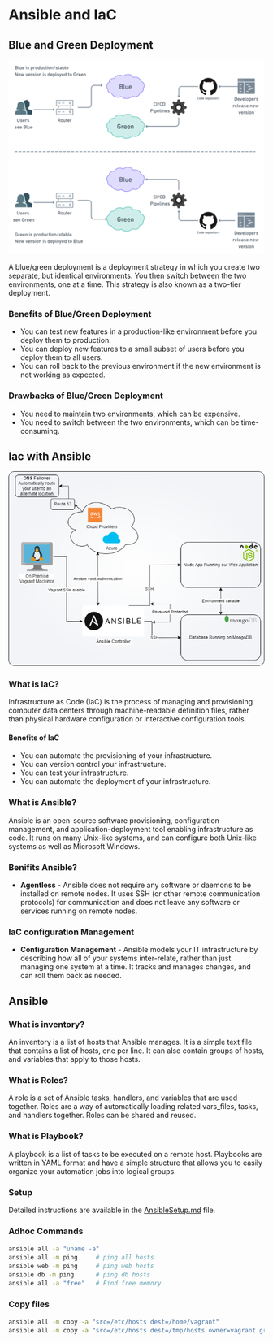 # Ansible and IaC

## Blue and Green Deployment

![Blue and Green Deployment](images/blue-green.png)

A blue/green deployment is a deployment strategy in which you create two separate, but identical environments. You then switch between the two environments, one at a time. This strategy is also known as a two-tier deployment.

### Benefits of Blue/Green Deployment

* You can test new features in a production-like environment before you deploy them to production.
* You can deploy new features to a small subset of users before you deploy them to all users.
* You can roll back to the previous environment if the new environment is not working as expected.

### Drawbacks of Blue/Green Deployment

* You need to maintain two environments, which can be expensive.
* You need to switch between the two environments, which can be time-consuming.

## Iac with Ansible

![Ansible](images/AnsibleDiagram.png)

### What is IaC?

Infrastructure as Code (IaC) is the process of managing and provisioning computer data centers through machine-readable definition files, rather than physical hardware configuration or interactive configuration tools.

#### Benefits of IaC

* You can automate the provisioning of your infrastructure.
* You can version control your infrastructure.
* You can test your infrastructure.
* You can automate the deployment of your infrastructure.

### What is Ansible?

Ansible is an open-source software provisioning, configuration management, and application-deployment tool enabling infrastructure as code. It runs on many Unix-like systems, and can configure both Unix-like systems as well as Microsoft Windows.

### Benifits Ansible?

* **Agentless** - Ansible does not require any software or daemons to be installed on remote nodes. It uses SSH (or other remote communication protocols) for communication and does not leave any software or services running on remote nodes.

### IaC configuration Management

* **Configuration Management** - Ansible models your IT infrastructure by describing how all of your systems inter-relate, rather than just managing one system at a time. It tracks and manages changes, and can roll them back as needed.

## Ansible

### What is inventory?

An inventory is a list of hosts that Ansible manages. It is a simple text file that contains a list of hosts, one per line. It can also contain groups of hosts, and variables that apply to those hosts.

### What is Roles?

A role is a set of Ansible tasks, handlers, and variables that are used together. Roles are a way of automatically loading related vars_files, tasks, and handlers together. Roles can be shared and reused.

### What is Playbook?

A playbook is a list of tasks to be executed on a remote host. Playbooks are written in YAML format and have a simple structure that allows you to easily organize your automation jobs into logical groups.

### Setup

Detailed instructions are available in the [AnsibleSetup.md](AnsibleSetup.md) file.

### Adhoc Commands

```bash
ansible all -a "uname -a"
ansible all -m ping     # ping all hosts
ansible web -m ping     # ping web hosts
ansible db -m ping      # ping db hosts
ansible all -a "free"   # Find free memory 
```

### Copy files

```bash
ansible all -m copy -a "src=/etc/hosts dest=/home/vagrant"
ansible all -m copy -a "src=/etc/hosts dest=/tmp/hosts owner=vagrant group=vagrant mode=0644" # copy with permissions
```
